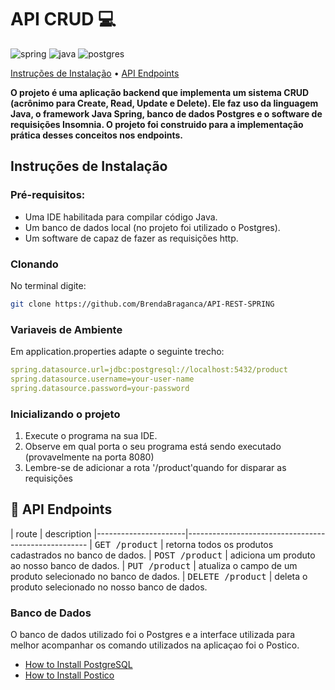 [JAVA_BADGE]:https://img.shields.io/badge/java-%23ED8B00.svg?style=for-the-badge&logo=openjdk&logoColor=white
[SPRING_BADGE]: https://img.shields.io/badge/spring-%236DB33F.svg?style=for-the-badge&logo=spring&logoColor=white
[POSTGRES_BADGE]: https://img.shields.io/badge/postgres-%23316192.svg?style=for-the-badge&logo=postgresql&logoColor=white


<h1 style="font-weight: bold;">API CRUD 💻</h1>


![spring][SPRING_BADGE]
![java][JAVA_BADGE]
![postgres][POSTGRES_BADGE]

<p>
 <a href="#started">Instruções de Instalação</a> • 
  <a href="#routes">API Endpoints </a> 
</p>

<p>
  <b>O projeto é uma aplicação backend que implementa um sistema CRUD (acrônimo para Create, Read, Update e Delete). Ele faz uso da linguagem Java, o framework Java Spring, banco de dados Postgres e o software de requisições Insomnia. O projeto foi construido para a implementação prática desses conceitos nos endpoints.</b>
</p>

<h2 id="started">Instruções de Instalação</h2>

<h3>Pré-requisitos:</h3>

- Uma IDE habilitada para compilar código Java.
- Um banco de dados local (no projeto foi utilizado o Postgres).
- Um software de capaz de fazer as requisições http.

<h3>Clonando</h3>

No terminal digite:

```bash
git clone https://github.com/BrendaBraganca/API-REST-SPRING
```

<h3>Variaveis de Ambiente</h2>
Em application.properties adapte o seguinte trecho:

```yaml
spring.datasource.url=jdbc:postgresql://localhost:5432/product
spring.datasource.username=your-user-name
spring.datasource.password=your-password

```

<h3>Inicializando o projeto</h3>

1. Execute o programa na sua IDE.
2. Observe em qual porta o seu programa está sendo executado (provavelmente na porta 8080)
3. Lembre-se de adicionar a rota '/product'quando for disparar as requisições


<h2 id="routes">📍 API Endpoints</h2>
​
| route               | description                                          
|----------------------|-----------------------------------------------------
| <kbd>GET /product</kbd>     | retorna todos os produtos cadastrados no banco de dados.
| <kbd>POST /product</kbd>     | adiciona um produto ao nosso banco de dados.
| <kbd>PUT /product</kbd>     | atualiza o campo de um produto selecionado no banco de dados.
| <kbd>DELETE /product</kbd>     | deleta o  produto selecionado no nosso banco de dados.


<h3>Banco de Dados</h3>

O banco de dados utilizado foi o Postgres e a interface utilizada para melhor acompanhar os comando utilizados na aplicaçao foi o Postico.
-  <a href="https://www.youtube.com/watch?v=PShGF_udSpk&t=420s&pp=ygUdaG93IHRvIGluc3RhbGwgcG9zdGdyZXNxbCBtYWM%3D">How to Install PostgreSQL</a>
-  <a href="https://www.youtube.com/watch?v=7ROh8Mel6Cs&t=181s&pp=ygUaaG93IHRvIGluc3RhbGwgcG9zdGljbyBtYWM%3D">How to Install Postico</a>
